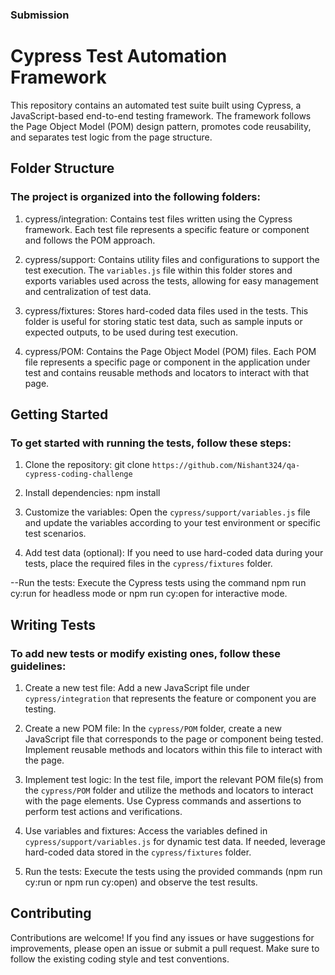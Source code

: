 ### Submission

# Cypress Test Automation Framework

This repository contains an automated test suite built using Cypress, a JavaScript-based end-to-end testing framework. The framework follows the Page Object Model (POM) design pattern, promotes code reusability, and separates test logic from the page structure.

## Folder Structure

### The project is organized into the following folders:

1. cypress/integration: Contains test files written using the Cypress framework. Each test file represents a specific feature or component and follows the POM approach.

2. cypress/support: Contains utility files and configurations to support the test execution. The `variables.js` file within this folder stores and exports variables used across the tests, allowing for easy management and centralization of test data.

3. cypress/fixtures: Stores hard-coded data files used in the tests. This folder is useful for storing static test data, such as sample inputs or expected outputs, to be used during test execution.

4. cypress/POM: Contains the Page Object Model (POM) files. Each POM file represents a specific page or component in the application under test and contains reusable methods and locators to interact with that page.

## Getting Started

### To get started with running the tests, follow these steps:

1. Clone the repository: git clone `https://github.com/Nishant324/qa-cypress-coding-challenge`

2. Install dependencies: npm install

3. Customize the variables: Open the `cypress/support/variables.js` file and update the variables    according to your test environment or specific test scenarios.

4. Add test data (optional): If you need to use hard-coded data during your tests, place the required files in the `cypress/fixtures` folder.

--Run the tests: Execute the Cypress tests using the command npm run cy:run for headless mode or npm run cy:open for interactive mode.

## Writing Tests

### To add new tests or modify existing ones, follow these guidelines:

1. Create a new test file: Add a new JavaScript file under `cypress/integration` that represents the feature or component you are testing.

2. Create a new POM file: In the `cypress/POM` folder, create a new JavaScript file that corresponds to the page or component being tested. Implement reusable methods and locators within this file to interact with the page.

3. Implement test logic: In the test file, import the relevant POM file(s) from the `cypress/POM` folder and utilize the methods and locators to interact with the page elements. Use Cypress commands and assertions to perform test actions and verifications.

4. Use variables and fixtures: Access the variables defined in `cypress/support/variables.js` for dynamic test data. If needed, leverage hard-coded data stored in the `cypress/fixtures` folder.

5. Run the tests: Execute the tests using the provided commands (npm run cy:run or npm run cy:open) and observe the test results.

## Contributing

Contributions are welcome! If you find any issues or have suggestions for improvements, please open an issue or submit a pull request. Make sure to follow the existing coding style and test conventions.
